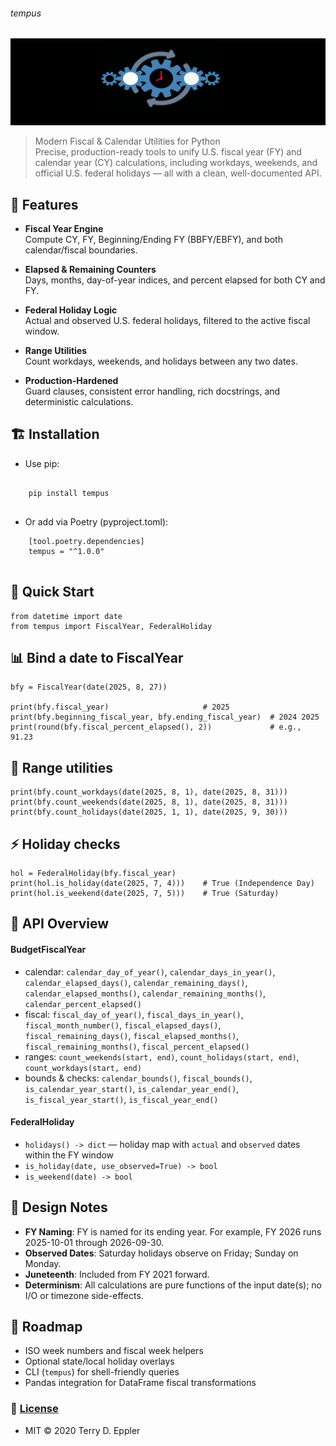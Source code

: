 ###### tempus
![](https://github.com/is-leeroy-jenkins/Tempus/blob/master/resources/images/github/project_tempus.png)

> Modern Fiscal & Calendar Utilities for Python  
> Precise, production-ready tools to unify U.S. fiscal year (FY) and calendar year (CY) calculations, including workdays, weekends, and official U.S. federal holidays — all with a clean, well-documented API.



## 📝 Features

- **Fiscal Year Engine**  
  Compute CY, FY, Beginning/Ending FY (BBFY/EBFY), and both calendar/fiscal boundaries.

- **Elapsed & Remaining Counters**  
  Days, months, day-of-year indices, and percent elapsed for both CY and FY.

- **Federal Holiday Logic**  
  Actual and observed U.S. federal holidays, filtered to the active fiscal window.

- **Range Utilities**  
  Count workdays, weekends, and holidays between any two dates.

- **Production-Hardened**  
  Guard clauses, consistent error handling, rich docstrings, and deterministic calculations.



## 🏗️ Installation

- Use pip:

```

    pip install tempus
  
```

- Or add via Poetry (pyproject.toml):

```
    [tool.poetry.dependencies]
    tempus = "^1.0.0"
  
 ```



## 🎯 Quick Start

    from datetime import date
    from tempus import FiscalYear, FederalHoliday

## 📊 Bind a date to FiscalYear

    bfy = FiscalYear(date(2025, 8, 27))

    print(bfy.fiscal_year)                     # 2025
    print(bfy.beginning_fiscal_year, bfy.ending_fiscal_year)  # 2024 2025
    print(round(bfy.fiscal_percent_elapsed(), 2))             # e.g., 91.23

## 🚀 Range utilities

    print(bfy.count_workdays(date(2025, 8, 1), date(2025, 8, 31)))
    print(bfy.count_weekends(date(2025, 8, 1), date(2025, 8, 31)))
    print(bfy.count_holidays(date(2025, 1, 1), date(2025, 9, 30)))

## ⚡ Holiday checks

    hol = FederalHoliday(bfy.fiscal_year)
    print(hol.is_holiday(date(2025, 7, 4)))    # True (Independence Day)
    print(hol.is_weekend(date(2025, 7, 5)))    # True (Saturday)



## 🧠 API Overview

#### BudgetFiscalYear

- calendar: `calendar_day_of_year()`, `calendar_days_in_year()`, `calendar_elapsed_days()`, `calendar_remaining_days()`, `calendar_elapsed_months()`, `calendar_remaining_months()`, `calendar_percent_elapsed()`
- fiscal: `fiscal_day_of_year()`, `fiscal_days_in_year()`, `fiscal_month_number()`, `fiscal_elapsed_days()`, `fiscal_remaining_days()`, `fiscal_elapsed_months()`, `fiscal_remaining_months()`, `fiscal_percent_elapsed()`
- ranges: `count_weekends(start, end)`, `count_holidays(start, end)`, `count_workdays(start, end)`
- bounds & checks: `calendar_bounds()`, `fiscal_bounds()`, `is_calendar_year_start()`, `is_calendar_year_end()`, `is_fiscal_year_start()`, `is_fiscal_year_end()`

#### FederalHoliday

- `holidays() -> dict` — holiday map with `actual` and `observed` dates within the FY window  
- `is_holiday(date, use_observed=True) -> bool`  
- `is_weekend(date) -> bool`



## 📝 Design Notes

- **FY Naming**: FY is named for its ending year. For example, FY 2026 runs 2025-10-01 through 2026-09-30.  
- **Observed Dates**: Saturday holidays observe on Friday; Sunday on Monday.  
- **Juneteenth**: Included from FY 2021 forward.  
- **Determinism**: All calculations are pure functions of the input date(s); no I/O or timezone side-effects.



## 🏁 Roadmap

- ISO week numbers and fiscal week helpers  
- Optional state/local holiday overlays  
- CLI (`tempus`) for shell-friendly queries  
- Pandas integration for DataFrame fiscal transformations



### 📜 [License](https://github.com/is-leeroy-jenkins/Tempus/blob/master/LICENSE.txt)

- MIT © 2020 Terry D. Eppler
